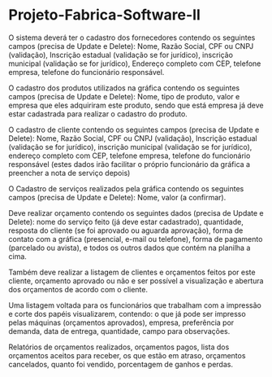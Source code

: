# Projeto-Fabrica-Software-II

O sistema deverá ter o cadastro dos fornecedores contendo os seguintes campos (precisa de Update e Delete):
Nome, Razão Social, CPF ou CNPJ (validação), Inscrição estadual (validação se for jurídico), inscrição municipal (validação se for jurídico), Endereço completo com CEP, telefone empresa, telefone do funcionário responsável.


O cadastro dos produtos utilizados na gráfica contendo os seguintes campos (precisa de Update e Delete): 
Nome, tipo de produto, valor e empresa que eles adquiriram este produto, sendo que está empresa já deve estar cadastrada para realizar o cadastro do produto.


O cadastro de cliente contendo os seguintes campos (precisa de Update e Delete):
Nome, Razão Social, CPF ou CNPJ (validação), Inscrição estadual (validação se for jurídico), inscrição municipal (validação se for jurídico), endereço completo com CEP, telefone empresa, telefone do funcionário responsável (estes dados irão facilitar o próprio funcionário da gráfica a preencher a nota de serviço depois)

O Cadastro de serviços realizados pela gráfica contendo os seguintes campos (precisa de Update e Delete):
Nome, valor (a confirmar).

Deve realizar orçamento contendo os seguintes dados (precisa de Update e Delete):
nome do serviço feito (já deve estar cadastrado), quantidade, resposta do cliente (se foi aprovado ou aguarda aprovação), forma de contato com a gráfica (presencial, e-mail ou telefone), forma de pagamento (parcelado ou avista), e todos os outros dados que contém na planilha a cima.

Também deve realizar a listagem de clientes e orçamentos feitos por este cliente, orçamento aprovado ou não e ser possível a visualização e abertura dos orçamentos de acordo com o cliente.

Uma listagem voltada para os funcionários que trabalham com a impressão e corte dos papéis visualizarem, contendo: 
o que já pode ser impresso pelas máquinas (orçamentos aprovados), empresa, preferência por demanda, data de entrega, quantidade, campo para observações.

Relatórios de orçamentos realizados, orçamentos pagos, lista dos orçamentos aceitos para receber, os que estão em atraso, orçamentos cancelados, quanto foi vendido, porcentagem de ganhos e perdas.
